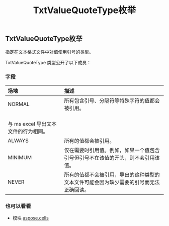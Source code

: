 ﻿---
title: TxtValueQuoteType枚举
second_title: Aspose.Cells for Python via .NET API 参考文献
description:
type: docs
weight: 2610
url: /zh/python-net/aspose.cells/txtvaluequotetype/
is_root: false
---
## TxtValueQuoteType枚举
指定在文本格式文件中对值使用引号的类型。



TxtValueQuoteType 类型公开了以下成员：

### 字段
|场地|描述|
| :- | :- |
| NORMAL |所有包含引号、分隔符等特殊字符的值都会被引用。<br/>与 ms excel 导出文本文件的行为相同。|
| ALWAYS |所有的值都会被引用。|
| MINIMUM |仅在需要时引用值。例如，如果一个值包含引号但引号不在该值的开头，则不会引用该值。|
| NEVER |所有的值都不会被引用，导出的这种类型的文本文件可能会因为缺少需要的引号而无法正确回读。|



### 也可以看看
* 模块 [aspose.cells](..)
